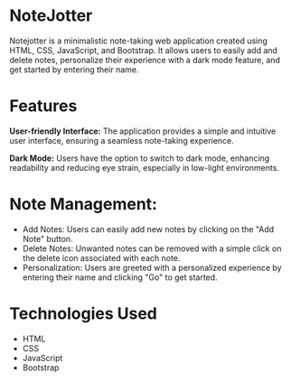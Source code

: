 # NoteJotter
 Notejotter is a minimalistic note-taking web application created using HTML, CSS, JavaScript, and Bootstrap. 
 It allows users to easily add and delete notes, personalize their experience with a dark mode feature, and get started by entering their name.

# Features
**User-friendly Interface:** The application provides a simple and intuitive user interface, ensuring a seamless note-taking experience.

**Dark Mode:** Users have the option to switch to dark mode, enhancing readability and reducing eye strain, especially in low-light environments.

# Note Management:

- Add Notes: Users can easily add new notes by clicking on the "Add Note" button.
- Delete Notes: Unwanted notes can be removed with a simple click on the delete icon associated with each note.
- Personalization: Users are greeted with a personalized experience by entering their name and clicking "Go" to get started.

# Technologies Used
- HTML
- CSS
- JavaScript
- Bootstrap
